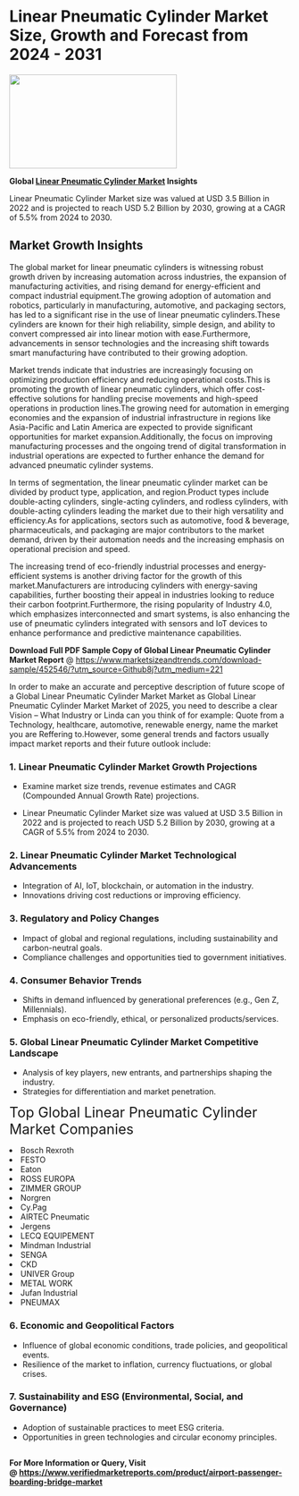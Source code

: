 <H1>Linear Pneumatic Cylinder Market Size, Growth and Forecast from 2024 - 2031</H1><img class="aligncenter size-medium wp-image-584254" src="https://thirdeyenews.in/wp-content/uploads/2024/09/Global-Market-Research-300x168.jpeg" alt="" width="300" height="168" /><p><strong>Global&nbsp;<a href="https://www.marketsizeandtrends.com/download-sample/452546/?utm_source=Github8j?utm_medium=221">Linear Pneumatic Cylinder Market</a> Insights</strong></p><p>Linear Pneumatic Cylinder Market size was valued at USD 3.5 Billion in 2022 and is projected to reach USD 5.2 Billion by 2030, growing at a CAGR of 5.5% from 2024 to 2030.</p><p><h2>Market Growth Insights</h2> <p>The global market for linear pneumatic cylinders is witnessing robust growth driven by increasing automation across industries, the expansion of manufacturing activities, and rising demand for energy-efficient and compact industrial equipment.The growing adoption of automation and robotics, particularly in manufacturing, automotive, and packaging sectors, has led to a significant rise in the use of linear pneumatic cylinders.These cylinders are known for their high reliability, simple design, and ability to convert compressed air into linear motion with ease.Furthermore, advancements in sensor technologies and the increasing shift towards smart manufacturing have contributed to their growing adoption.</p> <p>Market trends indicate that industries are increasingly focusing on optimizing production efficiency and reducing operational costs.This is promoting the growth of linear pneumatic cylinders, which offer cost-effective solutions for handling precise movements and high-speed operations in production lines.The growing need for automation in emerging economies and the expansion of industrial infrastructure in regions like Asia-Pacific and Latin America are expected to provide significant opportunities for market expansion.Additionally, the focus on improving manufacturing processes and the ongoing trend of digital transformation in industrial operations are expected to further enhance the demand for advanced pneumatic cylinder systems.</p> <p>In terms of segmentation, the linear pneumatic cylinder market can be divided by product type, application, and region.Product types include double-acting cylinders, single-acting cylinders, and rodless cylinders, with double-acting cylinders leading the market due to their high versatility and efficiency.As for applications, sectors such as automotive, food & beverage, pharmaceuticals, and packaging are major contributors to the market demand, driven by their automation needs and the increasing emphasis on operational precision and speed.</p> <p>The increasing trend of eco-friendly industrial processes and energy-efficient systems is another driving factor for the growth of this market.Manufacturers are introducing cylinders with energy-saving capabilities, further boosting their appeal in industries looking to reduce their carbon footprint.Furthermore, the rising popularity of Industry 4.0, which emphasizes interconnected and smart systems, is also enhancing the use of pneumatic cylinders integrated with sensors and IoT devices to enhance performance and predictive maintenance capabilities.</p> <p><span class=""><strong>Download Full PDF Sample Copy of Global Linear Pneumatic Cylinder Market Report</strong> @ <a href="https://www.marketsizeandtrends.com/download-sample/452546/?utm_source=Github8j?utm_medium=221" target="_blank">https://www.marketsizeandtrends.com/download-sample/452546/?utm_source=Github8j?utm_medium=221</a></span></p><p>In order to make an accurate and perceptive description of future scope of a Global&nbsp;Linear Pneumatic Cylinder Market Market as Global&nbsp;Linear Pneumatic Cylinder Market Market of 2025, you need to describe a clear Vision &ndash; What Industry or Linda can you think of for example: Quote from a Technology, healthcare, automotive, renewable energy, name the market you are Reffering to.However, some general trends and factors usually impact market reports and their future outlook include:</p><h3>1.&nbsp;<strong>Linear Pneumatic Cylinder Market Growth Projections</strong></h3><ul><li>Examine market size trends, revenue estimates and CAGR (Compounded Annual Growth Rate) projections.</li><li><p>Linear Pneumatic Cylinder Market size was valued at USD 3.5 Billion in 2022 and is projected to reach USD 5.2 Billion by 2030, growing at a CAGR of 5.5% from 2024 to 2030.</p></li></ul><h3>2.&nbsp;<strong>Linear Pneumatic Cylinder Market Technological Advancements</strong></h3><ul><li>Integration of AI, IoT, blockchain, or automation in the industry.</li><li>Innovations driving cost reductions or improving efficiency.</li></ul><h3>3.&nbsp;<strong>Regulatory and Policy Changes</strong></h3><ul><li>Impact of global and regional regulations, including sustainability and carbon-neutral goals.</li><li>Compliance challenges and opportunities tied to government initiatives.</li></ul><h3>4.&nbsp;<strong>Consumer Behavior Trends</strong></h3><ul><li>Shifts in demand influenced by generational preferences (e.g., Gen Z, Millennials).</li><li>Emphasis on eco-friendly, ethical, or personalized products/services.</li></ul><h3>5.&nbsp;<strong>Global Linear Pneumatic Cylinder Market Competitive Landscape</strong></h3><ul><li>Analysis of key players, new entrants, and partnerships shaping the industry.</li><li>Strategies for differentiation and market penetration.</li></ul><p data-pm-slice="1 1 []"><span style="color: inherit; font-family: inherit; font-size: 25px;">Top Global Linear Pneumatic Cylinder Market Companies</span></p><div class="" data-test-id=""><p><li>Bosch Rexroth</li><li> FESTO</li><li> Eaton</li><li> ROSS EUROPA</li><li> ZIMMER GROUP</li><li> Norgren</li><li> Cy.Pag</li><li> AIRTEC Pneumatic</li><li> Jergens</li><li> LECQ EQUIPEMENT</li><li> Mindman Industrial</li><li> SENGA</li><li> CKD</li><li> UNIVER Group</li><li> METAL WORK</li><li> Jufan Industrial</li><li> PNEUMAX</li></p></div><h3>6.&nbsp;<strong>Economic and Geopolitical Factors</strong></h3><ul><li>Influence of global economic conditions, trade policies, and geopolitical events.</li><li>Resilience of the market to inflation, currency fluctuations, or global crises.</li></ul><h3>7.&nbsp;<strong>Sustainability and ESG (Environmental, Social, and Governance)</strong></h3><ul><li>Adoption of sustainable practices to meet ESG criteria.</li><li>Opportunities in green technologies and circular economy principles.</li></ul><h2><strong style="font-size: 14px;">For More Information or Query, Visit @&nbsp;</strong><a style="background-color: #ffffff; font-size: 14px;" href="https://www.marketsizeandtrends.com/report/linear-pneumatic-cylinder-market/" target="_blank">https://www.verifiedmarketreports.com/product/airport-passenger-boarding-bridge-market</a></h2>
